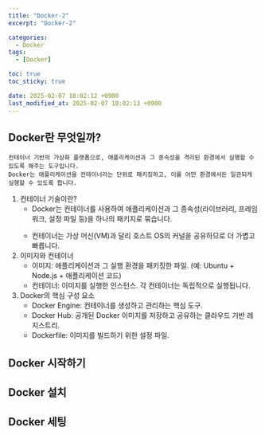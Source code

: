 ```yaml
---
title: "Docker-2"
excerpt: "Docker-2"

categories:
  - Docker
tags:
  - [Docker]

toc: true
toc_sticky: true

date: 2025-02-07 18:02:12 +0900
last_modified_at: 2025-02-07 18:02:13 +0900
---
```


## Docker란 무엇일까?

    컨테이너 기반의 가상화 플랫폼으로, 애플리케이션과 그 종속성을 격리된 환경에서 실행할 수 있도록 해주는 도구입니다.
    Docker는 애플리케이션을 컨테이너라는 단위로 패키징하고, 이를 어떤 환경에서든 일관되게 실행할 수 있도록 합니다.

1. 컨테이너 기술이란?
   - Docker는 컨테이너를 사용하여 애플리케이션과 그 종속성(라이브러리, 프레임워크, 설정 파일 등)을 하나의 패키지로 묶습니다.</p>
   - 컨테이너는 가상 머신(VM)과 달리 호스트 OS의 커널을 공유하므로 더 가볍고 빠릅니다.
2. 이미지와 컨테이너
   - 이미지: 애플리케이션과 그 실행 환경을 패키징한 파일. (예: Ubuntu + Node.js + 애플리케이션 코드)
   - 컨테이너: 이미지를 실행한 인스턴스. 각 컨테이너는 독립적으로 실행됩니다.
3. Docker의 핵심 구성 요소
   - Docker Engine: 컨테이너를 생성하고 관리하는 핵심 도구.
   - Docker Hub: 공개된 Docker 이미지를 저장하고 공유하는 클라우드 기반 레지스트리.
   - Dockerfile: 이미지를 빌드하기 위한 설정 파일.

## Docker 시작하기

## Docker 설치

## Docker 세팅
